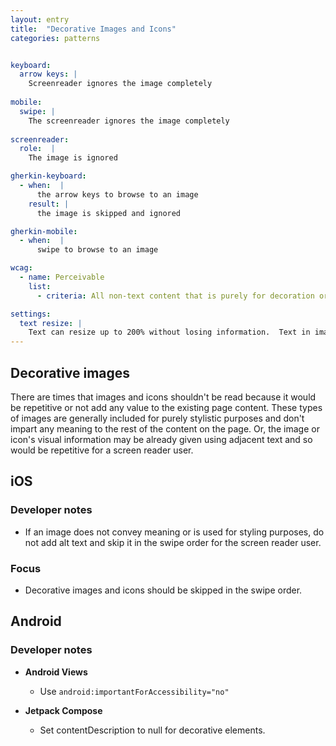 ```yaml
---
layout: entry
title:  "Decorative Images and Icons" 
categories: patterns 


keyboard:
  arrow keys: |
    Screenreader ignores the image completely
          
mobile:
  swipe: |
    The screenreader ignores the image completely
    
screenreader:
  role:  |
    The image is ignored

gherkin-keyboard: 
  - when:  |
      the arrow keys to browse to an image
    result: |
      the image is skipped and ignored

gherkin-mobile:
  - when:  |
      swipe to browse to an image

wcag:
  - name: Perceivable
    list:
      - criteria: All non-text content that is purely for decoration or which repeats existing on-screen text nearby should be ignored and skipped over by screenreaders.

settings:
  text resize: |
    Text can resize up to 200% without losing information.  Text in images do not resize.
---
```


## Decorative images
There are times that images and icons shouldn't be read because it would be repetitive or not add any value to the existing page content. These types of images are generally included for purely stylistic purposes and don't impart any meaning to the rest of the content on the page. Or, the image or icon's visual information may be already given using adjacent text and so would be repetitive for a screen reader user. 


## iOS

### Developer notes
- If an image does not convey meaning or is used for styling purposes, do not add alt text and skip it in the swipe order for the screen reader user.

### Focus
- Decorative images and icons should be skipped in the swipe order. 

## Android

### Developer notes

- **Android Views**
  - Use `android:importantForAccessibility="no"`

- **Jetpack Compose**
  - Set contentDescription to null for decorative elements.
